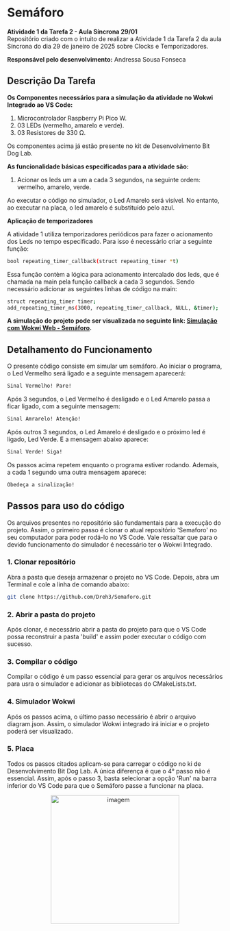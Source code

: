  # Semáforo 

__Atividade 1 da Tarefa 2 - Aula Síncrona 29/01__<br>
Repositório criado com o intuito de realizar a Atividade 1 da Tarefa 2 da aula Síncrona do dia 29 de janeiro de 2025 sobre Clocks e Temporizadores.

__Responsável pelo desenvolvimento:__
Andressa Sousa Fonseca

## Descrição Da Tarefa 


__Os Componentes necessários para a simulação da atividade no Wokwi Integrado ao VS Code:__
1) Microcontrolador Raspberry Pi Pico W.
2) 03 LEDs (vermelho, amarelo e verde).
3) 03 Resistores de 330 Ω.

Os componentes acima já estão presente no kit de Desenvolvimento Bit Dog Lab.

__As funcionalidade básicas especificadas para a atividade são:__
1) Acionar os leds um a um a cada 3 segundos, na seguinte ordem: vermelho, amarelo, verde.

Ao executar o código no simulador, o Led Amarelo será visível. No entanto, ao executar na placa, o led amarelo é substituído pelo azul.

__Aplicação de temporizadores__  <br>

A atividade 1 utiliza temporizadores periódicos para fazer o acionamento dos Leds no tempo especificado. Para isso é necessário criar a seguinte função:
```bash
bool repeating_timer_callback(struct repeating_timer *t)
```
Essa função contèm a lógica para acionamento intercalado dos leds, que é chamada na main pela função callback a cada 3 segundos. Sendo necessário adicionar as seguintes linhas de código na main:
```bash
struct repeating_timer timer;
add_repeating_timer_ms(3000, repeating_timer_callback, NULL, &timer);
```

__A simulação do projeto pode ser visualizada no seguinte link: [Simulação com Wokwi Web - Semáforo](https://wokwi.com/projects/421970356059537409).__

## Detalhamento do Funcionamento

O presente código consiste em simular um semáforo. Ao iniciar o programa, o Led Vermelho será ligado e a seguinte mensagem aparecerá:
```bash
Sinal Vermelho! Pare!
```
Após 3 segundos, o Led Vermelho é desligado e o Led Amarelo passa a ficar ligado, com a seguinte mensagem:
```bash
Sinal Amrarelo! Atenção!
```
Após outros 3 segundos, o Led Amarelo é desligado e o próximo led é ligado, Led Verde. E a mensagem abaixo aparece:
```bash
Sinal Verde! Siga!
```
Os passos acima repetem enquanto o programa estiver rodando.
Ademais, a cada 1 segundo uma outra mensagem aparece:
```bash
Obedeça a sinalização!
```

## Passos para uso do código

Os arquivos presentes no repositório são fundamentais para a execução do projeto. Assim, o primeiro passo é clonar o atual repositório 'Semaforo' no seu computador para poder rodá-lo no VS Code. Vale ressaltar que para o devido funcionamento do simulador é necessário ter o Wokwi Integrado.

### 1. Clonar repositório
Abra a pasta que deseja armazenar o projeto no VS Code. Depois, abra um Terminal e cole a linha de comando abaixo:
```bash
git clone https://github.com/Dreh3/Semaforo.git
```

### 2. Abrir a pasta do projeto
Após clonar, é necessário abrir a pasta do projeto para que o VS Code possa reconstruir a pasta 'build' e assim poder executar o código com sucesso.

### 3. Compilar o código
Compilar o código é um passo essencial para gerar os arquivos necessários para usra o simulador e adicionar as bibliotecas do CMakeLists.txt.

### 4. Simulador Wokwi 
Após os passos acima, o último passo necessário é abrir o arquivo diagram.json. Assim, o simulador Wokwi integrado irá iniciar e o projeto poderá ser visualizado.

### 5. Placa
Todos os passos citados aplicam-se para carregar o código no ki de Desenvolvimento Bit Dog Lab. A única diferença é que o 4° passo não é essencial. Assim, após o passo 3, basta selecionar a opção 'Run' na barra inferior do VS Code para que o Semáforo passe a funcionar na placa.

<div align="center">
  <img src="" alt="imagem" width="300"/>
</div>
